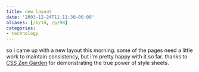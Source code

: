 ```yaml
---
title: new layout
date: '2003-12-24T11:11:30-06:00'
aliases: [/b/1d, /p/98]
categories:
- technology
---
```

so i came up with a new layout this morning.  some of the pages need a little work to maintain consistency, but i'm
pretty happy with it so far.  thanks to [CSS Zen Garden](http://csszengarden.com) for demonstrating the true power of
style sheets.

